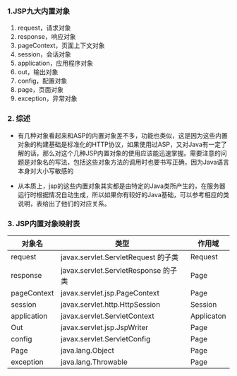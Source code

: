 ### 1.JSP九大内置对象
1. request，请求对象
2. response，响应对象
3. pageContext，页面上下文对象
4. session，会话对象
5. application，应用程序对象
6. out，输出对象
7. config，配置对象
8. page，页面对象
9. exception，异常对象

### 2. 综述
* 有几种对象看起来和ASP的内置对象差不多，功能也类似，这是因为这些内置对象的构建基础是标准化的HTTP协议，如果使用过ASP，又对Java有一定了解的话，那么对这个几种JSP内置对象的使用应该能迅速掌握。需要注意的问题是对象名的写法，包括这些对象方法的调用时也要书写正确，因为Java语言本身对大小写敏感的

* 从本质上，jsp的这些内置对象其实都是由特定的Java类所产生的，在服务器运行时根据情况自动生成，所以如果你有较好的Java基础，可以参考相应的类说明，表给出了他们的对应关系。


### 3. JSP内置对象映射表
对象名| 类型 | 作用域
---|---|---
request | javax.servlet.ServletRequest 的子类 | Request
response | javax.servlet.ServletResponse 的子类 | Page
pageContext | javax.servlet.jsp.PageContext | Page
session | javax.servlet.http.HttpSession | Session
application | javax.servlet.ServletContext | Applicaton
Out |javax.servlet.jsp.JspWriter | Page
config | javax.servlet.ServletConfig | Page
Page | java.lang.Object | Page
exception | java.lang.Throwable | Page

